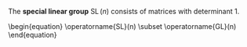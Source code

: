 The **special linear group** $\operatorname{SL}(n)$ consists of matrices with determinant 1.

\begin{equation}
\operatorname{SL}(n) \subset \operatorname{GL}(n)
\end{equation}